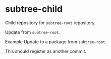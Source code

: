 # subtree-child
Child repository for `subtree-root` repository.

Update from `subtree-root`.

Example Update to a package from `subtree-root`.

This should register as another commit.
